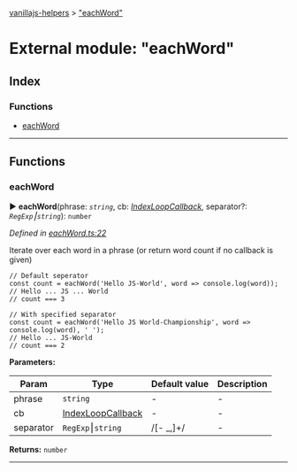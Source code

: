 [vanillajs-helpers](../README.md) > ["eachWord"](../modules/_eachword_.md)



# External module: "eachWord"

## Index

### Functions

* [eachWord](_eachword_.md#eachword)



---
## Functions
<a id="eachword"></a>

###  eachWord

► **eachWord**(phrase: *`string`*, cb: *[IndexLoopCallback](_indexloop_.md#indexloopcallback)*, separator?: *`RegExp`⎮`string`*): `number`



*Defined in [eachWord.ts:22](https://github.com/Tokimon/vanillajs-helpers/blob/255013e/eachWord.ts#L22)*



Iterate over each word in a phrase (or return word count if no callback is given)

    // Default seperator
    const count = eachWord('Hello JS-World', word => console.log(word));
    // Hello ... JS ... World
    // count === 3

    // With specified separator
    const count = eachWord('Hello JS World-Championship', word => console.log(word), ' ');
    // Hello ... JS-World
    // count === 2


**Parameters:**

| Param | Type | Default value | Description |
| ------ | ------ | ------ | ------ |
| phrase | `string`  | - |   - |
| cb | [IndexLoopCallback](_indexloop_.md#indexloopcallback)  | - |   - |
| separator | `RegExp`⎮`string`  |  /[- _,]+/ |   - |





**Returns:** `number`





___


